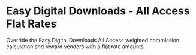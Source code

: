 # Easy Digital Downloads - All Access Flat Rates
Override the Easy Digital Downloads All Access weighted commission calculation and reward vendors with a flat rate amounts.
